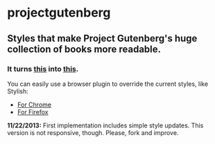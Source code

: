 projectgutenberg
================

## Styles that make Project Gutenberg's huge collection of books more readable.

### It turns [this](http://cl.ly/image/0v2f19150G1Z) into [this](http://cl.ly/image/0R173E3o3V46).

You can easily use a browser plugin to override the current styles, like Stylish:

- [For Chrome](https://chrome.google.com/webstore/detail/stylish/fjnbnpbmkenffdnngjfgmeleoegfcffe?hl=en)
- [For Firefox](https://addons.mozilla.org/en-US/firefox/addon/stylish/)


**11/22/2013:** First implementation includes simple style updates. This version is not responsive, though. Please, fork and improve.

